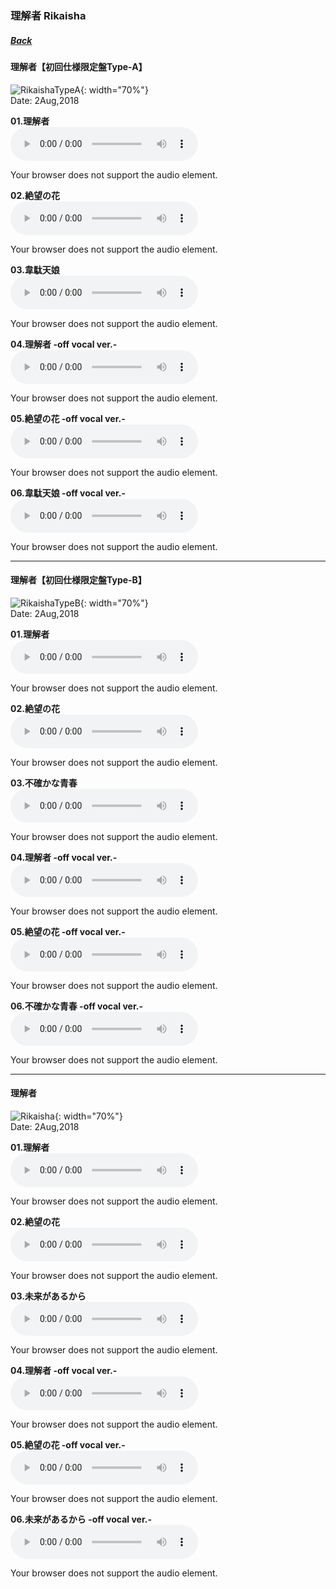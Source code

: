 ### 理解者 Rikaisha
##### [Back](Music_List.md)

#### 理解者【初回仕様限定盤Type-A】  
![RikaishaTypeA](../../Img/Music/RikaishaTypeA.jpg){: width="70%"}  
Date: 2Aug,2018  

**01.理解者**  
<audio controls="controls">
  <source type="audio/mp3" src="../../Music/03_Rikaisha/01.%20理解者.mp3"></source>
  <p>Your browser does not support the audio element.</p>
</audio>

**02.絶望の花**  
<audio controls="controls">
  <source type="audio/mp3" src="../../Music/03_Rikaisha/02.%20絶望の花.mp3"></source>
  <p>Your browser does not support the audio element.</p>
</audio>

**03.韋駄天娘**  
<audio controls="controls">
  <source type="audio/mp3" src="../../Music/03_Rikaisha/03.%20韋駄天娘.mp3"></source>
  <p>Your browser does not support the audio element.</p>
</audio>

**04.理解者 -off vocal ver.-**  
<audio controls="controls">
  <source type="audio/mp3" src="../../Music/03_Rikaisha/04.%20理解者%20-off%20vocal%20ver.-%20.mp3"></source>
  <p>Your browser does not support the audio element.</p>
</audio>

**05.絶望の花 -off vocal ver.-**  
<audio controls="controls">
  <source type="audio/mp3" src="../../Music/03_Rikaisha/05.%20絶望の花%20-off%20vocal%20ver.-%20.mp3"></source>
  <p>Your browser does not support the audio element.</p>
</audio>

**06.韋駄天娘 -off vocal ver.-**  
<audio controls="controls">
  <source type="audio/mp3" src="../../Music/03_Rikaisha/Off%20Vocal%20(Type%20A)/06.%20韋駄天娘%20-off%20vocal%20ver.-%20.mp3"></source>
  <p>Your browser does not support the audio element.</p>
</audio>

---

#### 理解者【初回仕様限定盤Type-B】  
![RikaishaTypeB](../../Img/Music/RikaishaTypeB.jpg){: width="70%"}  
Date: 2Aug,2018  

**01.理解者**  
<audio controls="controls">
  <source type="audio/mp3" src="../../Music/03_Rikaisha/01.%20理解者.mp3"></source>
  <p>Your browser does not support the audio element.</p>
</audio>

**02.絶望の花**  
<audio controls="controls">
  <source type="audio/mp3" src="../../Music/03_Rikaisha/02.%20絶望の花.mp3"></source>
  <p>Your browser does not support the audio element.</p>
</audio>

**03.不確かな青春**  
<audio controls="controls">
  <source type="audio/mp3" src="../../Music/03_Rikaisha/03.不確かな青春.mp3"></source>
  <p>Your browser does not support the audio element.</p>
</audio>

**04.理解者 -off vocal ver.-**  
<audio controls="controls">
  <source type="audio/mp3" src="../../Music/03_Rikaisha/04.%20理解者%20-off%20vocal%20ver.-%20.mp3"></source>
  <p>Your browser does not support the audio element.</p>
</audio>

**05.絶望の花 -off vocal ver.-**  
<audio controls="controls">
  <source type="audio/mp3" src="../../Music/03_Rikaisha/05.%20絶望の花%20-off%20vocal%20ver.-%20.mp3"></source>
  <p>Your browser does not support the audio element.</p>
</audio>

**06.不確かな青春 -off vocal ver.-**    
<audio controls="controls">
  <source type="audio/mp3" src="../../Music/03_Rikaisha/Off%20Vocal%20(Type%20B)/06.不確かな青春%20-off%20vocal%20ver.-%20.mp3"></source>
  <p>Your browser does not support the audio element.</p>
</audio>

---

#### 理解者  
![Rikaisha](../../Img/Music/Rikaisha.jpg){: width="70%"}  
Date: 2Aug,2018  

**01.理解者**  
<audio controls="controls">
  <source type="audio/mp3" src="../../Music/03_Rikaisha/01.%20理解者.mp3"></source>
  <p>Your browser does not support the audio element.</p>
</audio>

**02.絶望の花**  
<audio controls="controls">
  <source type="audio/mp3" src="../../Music/03_Rikaisha/02.%20絶望の花.mp3"></source>
  <p>Your browser does not support the audio element.</p>
</audio>

**03.未来があるから**  
<audio controls="controls">
  <source type="audio/mp3" src="../../Music/03_Rikaisha/03.未来があるから.mp3"></source>
  <p>Your browser does not support the audio element.</p>
</audio>

**04.理解者 -off vocal ver.-**  
<audio controls="controls">
  <source type="audio/mp3" src="../../Music/03_Rikaisha/04.%20理解者%20-off%20vocal%20ver.-%20.mp3"></source>
  <p>Your browser does not support the audio element.</p>
</audio>

**05.絶望の花 -off vocal ver.-**  
<audio controls="controls">
  <source type="audio/mp3" src="../../Music/03_Rikaisha/05.%20絶望の花%20-off%20vocal%20ver.-%20.mp3"></source>
  <p>Your browser does not support the audio element.</p>
</audio>

**06.未来があるから -off vocal ver.-**    
<audio controls="controls">
  <source type="audio/mp3" src="../../Music/03_Rikaisha/Off%20Vocal%20(Regular)/06.未来があるから%20-off%20vocal%20ver.-%20.mp3"></source>
  <p>Your browser does not support the audio element.</p>
</audio>
